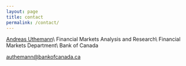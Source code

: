 ```yaml
---
layout: page
title: contact
permalink: /contact/
---
```


[Andreas Uthemann](https://www.bankofcanada.ca/profile/andreas-uthemann/)\\
Financial Markets Analysis and Research\\
Financial Markets Department\\
Bank of Canada

authemann@bankofcanada.ca 